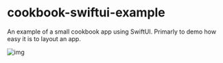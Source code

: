 # cookbook-swiftui-example

An example of a small cookbook app using SwiftUI. Primarly to demo how easy it is to layout an app.

![img](https://nsa40.casimages.com/img/2020/03/20//200320124939321073.png)
